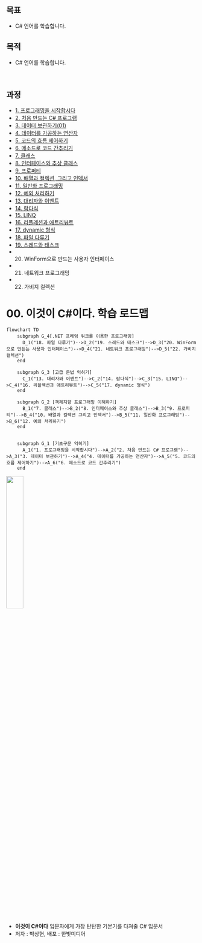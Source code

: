 ## 목표
- C# 언어를 학습합니다.

## 목적 
- C# 언어를 학습합니다.

<br>

## 과정
- [1. 프로그래밍을 시작합시다](https://github.com/SagiK-Repository/C-_Study/blob/main/Chapter01.md)
- [2. 처음 만드는 C# 프로그램](https://github.com/SagiK-Repository/C-_Study/blob/main/Chapter02.md)
- [3. 데이터 보관하기(01)](https://github.com/SagiK-Repository/C-_Study/blob/main/Chapter03.md)
- [4. 데이터를 가공하는 연산자](https://github.com/SagiK-Repository/C-_Study/blob/main/Chapter04.md)
- [5. 코드의 흐름 제어하기](https://github.com/SagiK-Repository/C-_Study/blob/main/Chapter05.md)
- [6. 메소드로 코드 간추리기](https://github.com/SagiK-Repository/C-_Study/blob/main/Chapter06.md)
- [7. 클래스](https://github.com/SagiK-Repository/C-_Study/blob/main/Chapter07.md)
- [8. 인터페이스와 추상 클래스](https://github.com/SagiK-Repository/C-_Study/blob/main/Chapter08.md)
- [9. 프로퍼티](https://github.com/SagiK-Repository/C-_Study/blob/main/Chapter09.md)
- [10. 배열과 컬렉션, 그리고 인덱서](https://github.com/SagiK-Repository/C-_Study/blob/main/Chapter10.md)
- [11. 일반화 프로그래밍](https://github.com/SagiK-Repository/C-_Study/blob/main/Chapter11.md)
- [12. 예외 처리하기](https://github.com/SagiK-Repository/C-_Study/blob/main/Chapter12.md)
- [13. 대리자와 이벤트](https://github.com/SagiK-Repository/C-_Study/blob/main/Chapter13.md)
- [14. 람다식](https://github.com/SagiK-Repository/C-_Study/blob/main/Chapter14.md)
- [15. LINQ](https://github.com/SagiK-Repository/C-_Study/blob/main/Chapter15.md)
- [16. 리플레션과 애트리뷰트](https://github.com/SagiK-Repository/C-_Study/blob/main/Chapter16.md)
- [17. dynamic 형식](https://github.com/SagiK-Repository/C-_Study/blob/main/Chapter17.md)
- [18. 파일 다루기](https://github.com/SagiK-Repository/C-_Study/blob/main/Chapter18.md)
- [19. 스레드와 태스크](https://github.com/SagiK-Repository/C-_Study/blob/main/Chapter19.md)
- 20. WinForm으로 만드는 사용자 인터페이스
- 21. 네트워크 프로그래밍
- 22. 가비지 컬렉션


# 00. 이것이 C#이다. 학습 로드맵

```mermaid
flowchart TD
    subgraph G_4[.NET 프레임 워크를 이용한 프로그래밍]
      D_1("18. 파일 다루기")-->D_2("19. 스레드와 태스크")-->D_3("20. WinForm으로 만든는 사용자 인터페이스")-->D_4("21. 네트워크 프로그래밍")-->D_5("22. 가비지 컬렉션")
    end

    subgraph G_3 [고급 문법 익히기]
      C_1("13. 대리자와 이벤트")-->C_2("14. 람다식")-->C_3("15. LINQ")-->C_4("16. 리플렉션과 애트리뷰트")-->C_5("17. dynamic 형식")
    end

    subgraph G_2 [객체지향 프로그래밍 이해하기]
      B_1("7. 클래스")-->B_2("8. 인터페이스와 추상 클래스")-->B_3("9. 프로퍼티")-->B_4("10. 배열과 컬렉션 그리고 인덱서")-->B_5("11. 일반화 프로그래밍")-->B_6("12. 예외 처리하기")
    end


    subgraph G_1 [기초구문 익히기]
      A_1("1. 프로그래밍을 시작합시다")-->A_2("2. 처음 만드는 C# 프로그램")-->A_3("3. 데이터 보관하기")-->A_4("4. 데이터를 가공하는 연산자")-->A_5("5. 코드의 흐름 제어하기")-->A_6("6. 메소드로 코드 간추리기")
    end
```

<img src="http://image.yes24.com/goods/96674785/XL" width="30%">  

- **이것이 C#이다** 입문자에게 가장 탄탄한 기본기를 다져줄 C# 입문서
- 저자 : 박상현, 배포 : 한빛미디어
